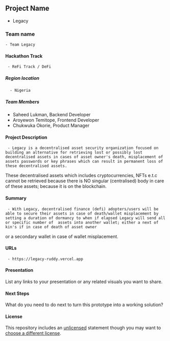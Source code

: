 
## Project Name
   - Legacy

### Team name
    - Team Legacy

#### Hackathon Track  
     - ReFi Track / DeFi

##### Region location
      - Nigeria

##### Team Members
- Saheed Lukman, Backend Developer
- Aroyewon Temitope, Frontend Developer
- Chukwuka Okorie, Product Manager

#### Project Description
     - Legacy is a decentralised asset security organization focused on building an alternative for retrieving lost or possibly lost decentralised assets in cases of asset owner's death, misplacement of assets passwords or key phrases which can result in permanent loss of these decentralised assets.
These decentralised assets which includes cryptocurrencies, NFTs e.t.c cannot be retrieved because there is NO singular (centralised) body in care of these assets; because it is on the blockchain.
#### Summary
     - With Legacy, decentralised finance (defi) adopters/users will be able to secure their assets in case of death/wallet misplacement by setting a duration of dormancy to when if elapsed Legacy will send all or specific number of  assets into another wallet; either a next of kin's if in case of death of asset owner
or a secondary wallet in case of wallet misplacement.

#### URLs
     - https://legacy-ruddy.vercel.app

#### Presentation
List any links to your presentation or any related visuals you want to share.

#### Next Steps
What do you need to do next to turn this prototype into a working solution?

#### License
This repository includes an [unlicensed](http://unlicense.org/) statement though you may want to [choose a different license](https://choosealicense.com/).
